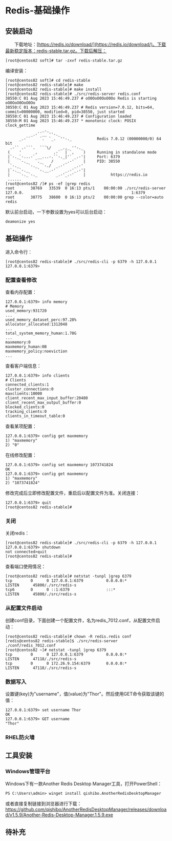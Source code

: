 # Redis-基础操作
## 安装启动
&#8195;&#8195;下载地址：[https://redis.io/download/](https://redis.io/download/)。下载最新稳定版本：redis-stable.tar.gz。下载后解压：
```
[root@centos82 soft]# tar -zxvf redis-stable.tar.gz
```
编译安装：
```
[root@centos82 soft]# cd redis-stable
[root@centos82 redis-stable]# make
[root@centos82 redis-stable]# make install
[root@centos82 redis-stable]# ./src/redis-server redis.conf
38550:C 01 Aug 2023 15:46:49.237 # oO0OoO0OoO0Oo Redis is starting oO0OoO0OoO0Oo
38550:C 01 Aug 2023 15:46:49.237 # Redis version=7.0.12, bits=64, commit=00000000, modified=0, pid=38550, just started
38550:C 01 Aug 2023 15:46:49.237 # Configuration loaded
38550:M 01 Aug 2023 15:46:49.237 * monotonic clock: POSIX clock_gettime
                _._
           _.-``__ ''-._
      _.-``    `.  `_.  ''-._           Redis 7.0.12 (00000000/0) 64 bit
  .-`` .-```.  ```\/    _.,_ ''-._
 (    '      ,       .-`  | `,    )     Running in standalone mode
 |`-._`-...-` __...-.``-._|'` _.-'|     Port: 6379
 |    `-._   `._    /     _.-'    |     PID: 38550
  `-._    `-._  `-./  _.-'    _.-'
 |`-._`-._    `-.__.-'    _.-'_.-'|
 |    `-._`-._        _.-'_.-'    |           https://redis.io
 ......
[root@centos82 /]# ps -ef |grep redis
root       38769   33539  0 16:13 pts/1    00:00:00 ./src/redis-server 127.0.0.                                               1:6379
root       38775   38600  0 16:13 pts/2    00:00:00 grep --color=auto redis
```
默认前台启动，一下参数设置为yes可以后台启动：
```
deamonize yes
```
## 基础操作
进入命令行：
```
[root@centos82 redis-stable]# ./src/redis-cli -p 6379 -h 127.0.0.1
127.0.0.1:6379> 
```
### 配置查看修改
查看内存配置：
```
127.0.0.1:6379> info memory
# Memory
used_memory:931720
...
used_memory_dataset_perc:97.28%
allocator_allocated:1312048
...
total_system_memory_human:1.78G
...
maxmemory:0
maxmemory_human:0B
maxmemory_policy:noeviction
...
```
查看客户端信息：
```
127.0.0.1:6379> info clients
# Clients
connected_clients:1
cluster_connections:0
maxclients:10000
client_recent_max_input_buffer:20480
client_recent_max_output_buffer:0
blocked_clients:0
tracking_clients:0
clients_in_timeout_table:0
```
查看某项配置：
```
127.0.0.1:6379> config get maxmemory
1) "maxmemory"
2) "0"
```
在线修改配置：
```
127.0.0.1:6379> config set maxmemory 1073741824
OK
127.0.0.1:6379> config get maxmemory
1) "maxmemory"
2) "1073741824"
```
修改完成后立即修改配置文件，重启后以配置文件为准。关闭连接：
```
127.0.0.1:6379> quit
[root@centos82 redis-stable]#
```
### 关闭
关闭redis：
```
[root@centos82 redis-stable]# ./src/redis-cli -p 6379 -h 127.0.0.1
127.0.0.1:6379> shutdown
not connected>quit
[root@centos82 redis-stable]#
```
查看端口使用情况：
```
[root@centos82 redis-stable]# netstat -tunpl |grep 6379
tcp        0      0 127.0.0.1:6379          0.0.0.0:*               LISTEN      45800/./src/redis-s
tcp6       0      0 ::1:6379                :::*                    LISTEN      45800/./src/redis-s
```
### 从配置文件启动
创建conf目录，下面创建一个配置文件，名为redis_7012.conf，从配置文件启动：
```
[root@centos82 redis-stable]# chown -R redis.redis conf
[redis@centos82 redis-stable]$ ./src/redis-server ./conf/redis_7012.conf
[root@centos82 ~]# netstat -tunpl |grep 6379
tcp        0      0 127.0.0.1:6379          0.0.0.0:*               LISTEN      47118/./src/redis-s
tcp        0      0 172.26.9.154:6379       0.0.0.0:*               LISTEN      47118/./src/redis-s
```
### 数据写入
设置键(key)为"username"，值(value)为"Thor"。然后使用GET命令获取该键的值：
```
127.0.0.1:6379> set username Thor
OK
127.0.0.1:6379> GET username
"Thor"
```
### RHEL防火墙
## 工具安装
### Windows管理平台
Windows下有一款Another Redis Desktop Manager工具，打开PowerShell：
```
PS C:\Users\admin> winget install qishibo.AnotherRedisDesktopManager
```
或者直接复制链接到浏览器进行下载：https://github.com/qishibo/AnotherRedisDesktopManager/releases/download/v1.5.9/Another-Redis-Desktop-Manager.1.5.9.exe

## 待补充
